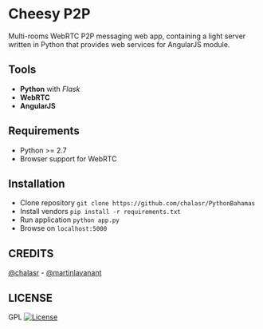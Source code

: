 # Cheesy P2P

Multi-rooms WebRTC P2P messaging web app, containing a light server written in Python that provides web services for AngularJS module.

## Tools

- **Python** with *Flask*
- **WebRTC**
- **AngularJS**

## Requirements

- Python >= 2.7
- Browser support for WebRTC

## Installation

- Clone repository `git clone https://github.com/chalasr/PythonBahamas`
- Install vendors  `pip install -r requirements.txt`
- Run application `python app.py`
- Browse on `localhost:5000`

## CREDITS

[@chalasr](https://github.com/chalasr) -
[@martinlavanant](https://github.com/martinlavanant)

## LICENSE

GPL [![License](http://img.shields.io/:license-gpl3-blue.svg)](http://www.gnu.org/licenses/gpl-3.0.html)
